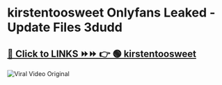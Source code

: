 
 # kirstentoosweet Onlyfans Leaked - Update Files 3dudd

## <h2><a href="https://clipsfans.com/kirstentoosweet&ref=git">🔗 Click to LINKS ⏩⏩ 👉 🟢 kirstentoosweet </a></h2>

<a href="https://clipsfans.com/kirstentoosweet&ref=git" rel="nofollow" data-target="animated-image.originalLink"><img src="https://i.ibb.co.com/xMMVF88/686577567.gif" alt="Viral Video Original" style="max-width: 100%; display: inline-block;" data-target="animated-image.originalImage"></a>

